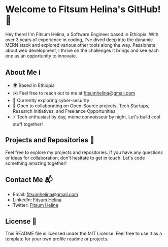 # Welcome to Fitsum Helina's GitHub! 👋

Hey there! I'm Fitsum Helina, a Software Engineer based in Ethiopia. With over 3 years of experience in coding, I've dived deep into the dynamic MERN stack and explored various other tools along the way. Passionate about web development, I thrive on the challenges it brings and see each one as an opportunity to innovate.

## About Me ℹ️

- 🌍 Based in Ethiopia
- ✉️ Feel free to reach out to me at fitsumhelina@gmail.com
- 🧠 Currently exploring cyber-security
- 🤝 Open to collaborating on Open-Source projects, Tech Startups, Research Initiatives, and Freelance Opportunities
- ⚡ Tech enthusiast by day, meme connoisseur by night. Let's build cool stuff together!

## Projects and Repositories 🚀

Feel free to explore my projects and repositories. If you have any questions or ideas for collaboration, don't hesitate to get in touch. Let's code something amazing together!

## Contact Me 📬

- Email: fitsumhelina@gmail.com
- LinkedIn: [Fitsum Helina](https://www.linkedin.com/in/fitsumhelina/)
- Twitter: [Fitsum Helina](https://twitter.com/fitsumhelina)

## License 📝

This README file is licensed under the MIT License. Feel free to use it as a template for your own profile readme or projects.

